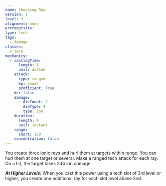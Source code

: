 ```yaml
---
name: Shocking Ray
version: 1
level: 2
alignment: none
prerequisite: 
type: tech
tags:
  - damage
classes:
  - tech
mechanics:
  - castingTime:
      length: 1
      unit: action
    attack:
      type: ranged
      wp: power
      proficient: True
    dc: false
    damage:
      - dieCount: 2
        dieType: 4
        type: ion
    duration:
      length: 0
      unit: instant
    range:
      short: 120
    concentration: false
---
```

You create three ionic rays and hurl them at targets within range. You can hurl them at one target or several. Make a ranged tech attack for each ray. On a hit, the target takes 2d4 ion damage.

***__At Higher Levels__:*** When you cast this power using a tech slot of 3rd level or higher, you create one additional ray for each slot level above 2nd.
    